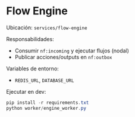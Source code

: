 # Flow Engine

Ubicación: `services/flow-engine`

Responsabilidades:
- Consumir `nf:incoming` y ejecutar flujos (nodal)
- Publicar acciones/outputs en `nf:outbox`

Variables de entorno:
- `REDIS_URL`, `DATABASE_URL`

Ejecutar en dev:
```powershell
pip install -r requirements.txt
python worker/engine_worker.py
```

